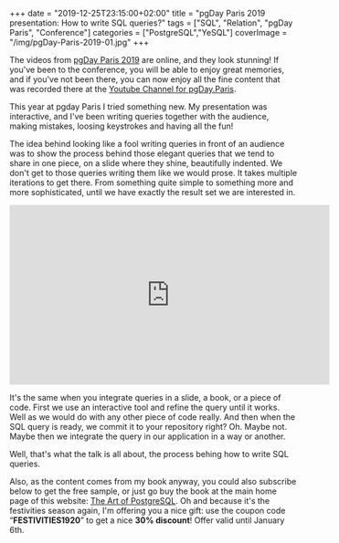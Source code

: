 +++
date = "2019-12-25T23:15:00+02:00"
title = "pgDay Paris 2019 presentation: How to write SQL queries?"
tags = ["SQL", "Relation", "pgDay Paris", "Conference"]
categories = ["PostgreSQL","YeSQL"]
coverImage = "/img/pgDay-Paris-2019-01.jpg"
+++

The videos from [pgDay Paris 2019](https://2019.pgday.paris) are online, and
they look stunning! If you've been to the conference, you will be able to
enjoy great memories, and if you've not been there, you can now enjoy all
the fine content that was recorded there at the [Youtube Channel for
pgDay.Paris](https://www.youtube.com/channel/UCiOSEHQe91goxYNJDjj2rLw/videos).

This year at pgday Paris I tried something new. My presentation was
interactive, and I've been writing queries together with the audience,
making mistakes, loosing keystrokes and having all the fun!

The idea behind looking like a fool writing queries in front of an audience
was to show the process behind those elegant queries that we tend to share
in one piece, on a slide where they shine, beautifully indented. We don't
get to those queries writing them like we would prose. It takes multiple
iterations to get there. From something quite simple to something more and
more sophisticated, until we have exactly the result set we are interested
in.

<!--more-->

<center>
<iframe width="560" height="315" src="https://www.youtube.com/embed/N0S8U1VgDrQ" frameborder="0" allow="accelerometer; autoplay; encrypted-media; gyroscope; picture-in-picture" allowfullscreen></iframe>
</center>

It's the same when you integrate queries in a slide, a book, or a piece of
code. First we use an interactive tool and refine the query until it works.
Well as we would do with any other piece of code really. And then when the
SQL query is ready, we commit it to your repository right? Oh. Maybe not.
Maybe then we integrate the query in our application in a way or another.

Well, that's what the talk is all about, the process behing how to write SQL
queries.

Also, as the content comes from my book anyway, you could also subscribe
below to get the free sample, or just go buy the book at the main home page
of this website: [The Art of PostgreSQL](https://theartofpostgresql.com). Oh
and because it's the festivities season again, I'm offering you a nice gift:
use the coupon code “**FESTIVITIES1920**” to get a nice **30% discount**! Offer
valid until January 6th.
